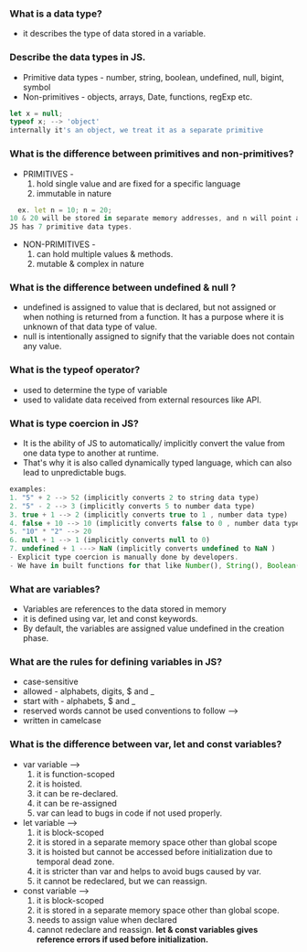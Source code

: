 ### What is a data type?
- it describes the type of data stored in a variable.

### Describe the data types in JS.
- Primitive data types - number, string, boolean, undefined, null, bigint, symbol
- Non-primitives - objects, arrays, Date, functions, regExp etc.
``` javascript
let x = null;
typeof x; --> 'object'
internally it's an object, we treat it as a separate primitive
```

### What is the difference between primitives and non-primitives?
- PRIMITIVES -
  1. hold single value and are fixed for a specific language
  2. immutable in nature
``` javascript
  ex. let n = 10; n = 20;
10 & 20 will be stored in separate memory addresses, and n will point according to the assignment.
JS has 7 primitive data types.
```
- NON-PRIMITIVES -
  1. can hold multiple values & methods.
  2. mutable & complex in nature

### What is the difference between undefined & null ?
- undefined is assigned to value that is declared, but not assigned or when nothing is returned from a
  function. It has a purpose where it is unknown of that data type of value.
- null is intentionally assigned to signify that the variable does not contain any value.

### What is the typeof operator?
- used to determine the type of variable
- used to validate data received from external resources like API.

### What is type coercion in JS?
- It is the ability of JS to automatically/ implicitly convert the value from one data type to
another at runtime.
- That's why it is also called dynamically typed language, which can also lead to unpredictable bugs.
``` javascript
examples:
1. "5" + 2 --> 52 (implicitly converts 2 to string data type)
2. "5" - 2 --> 3 (implicitly converts 5 to number data type)
3. true + 1 --> 2 (implicitly converts true to 1 , number data type)
4. false + 10 --> 10 (implicitly converts false to 0 , number data type)
5. "10" * "2" --> 20
6. null + 1 --> 1 (implicitly converts null to 0)
7. undefined + 1 ---> NaN (implicitly converts undefined to NaN )
- Explicit type coercion is manually done by developers.
- We have in built functions for that like Number(), String(), Boolean() etc.
```
### What are variables?
- Variables are references to the data stored in memory
- it is defined using var, let and const keywords.
- By default, the variables are assigned value undefined in the creation phase.

### What are the rules for defining variables in JS?
- case-sensitive
- allowed - alphabets, digits, $ and _
- start with - alphabets, $ and _
- reserved words cannot be used
conventions to follow -->
- written in camelcase

### What is the difference between var, let and const variables?
- var variable -->
  1. it is function-scoped
  2. it is hoisted.
  3. it can be re-declared.
  4. it can be re-assigned
  5. var can lead to bugs in code if not used properly.
- let variable -->
  1. it is block-scoped
  2. it is stored in a separate memory space other than global scope
  3. it is hoisted but cannot be accessed before initialization due to temporal dead zone.
  4. it is stricter than var and helps to avoid bugs caused by var.
  5. it cannot be redeclared, but we can reassign.
- const variable -->
  1. it is block-scoped
  2. it is stored in a separate memory space other than global scope.
  3. needs to assign value when declared
  4. cannot redeclare and reassign.
**let & const variables gives reference errors if used before initialization.**
